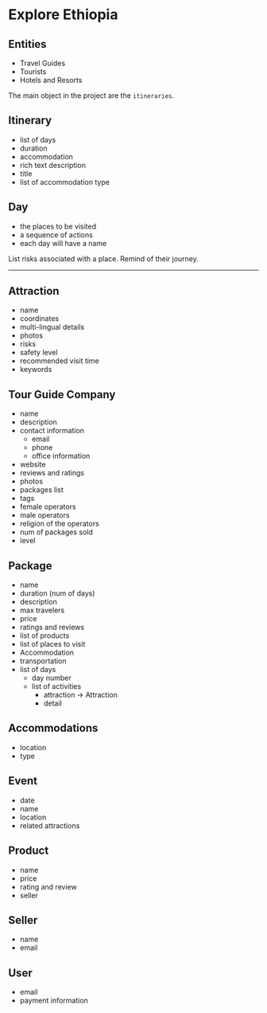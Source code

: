 # Explore Ethiopia

## Entities

- Travel Guides
- Tourists
- Hotels and Resorts

The main object in the project are the `itineraries`.

## Itinerary

- list of days
- duration
- accommodation
- rich text description
- title
- list of accommodation type

## Day

- the places to be visited
- a sequence of actions
- each day will have a name

List risks associated with a place.
Remind of their journey.

---

## Attraction

- name
- coordinates
- multi-lingual details
- photos
- risks
- safety level
- recommended visit time
- keywords

## Tour Guide Company

- name
- description
- contact information
  - email
  - phone
  - office information
- website
- reviews and ratings
- photos
- packages list
- tags
- female operators
- male operators
- religion of the operators
- num of packages sold
- level

## Package

- name
- duration (num of days)
- description
- max travelers
- price
- ratings and reviews
- list of products
- list of places to visit
- Accommodation
- transportation
- list of days
  - day number
  - list of activities
    - attraction -> Attraction
    - detail

## Accommodations

- location
- type

## Event

- date
- name
- location
- related attractions

## Product

- name
- price
- rating and review
- seller

## Seller

- name
- email

## User

- email
- payment information
